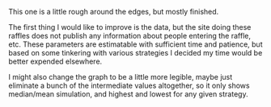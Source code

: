 This one is a little rough around the edges, but mostly finished. 

The first thing I would like to improve is the data, but the site doing these raffles does not publish any information about people entering the raffle, etc.
These parameters are estimatable with sufficient time and patience, but based on some tinkering with various strategies I decided my time would be better
expended elsewhere.

I might also change the graph to be a little more legible, maybe just eliminate a bunch of the intermediate values altogether, so it only
shows median/mean simulation, and highest and lowest for any given strategy.
